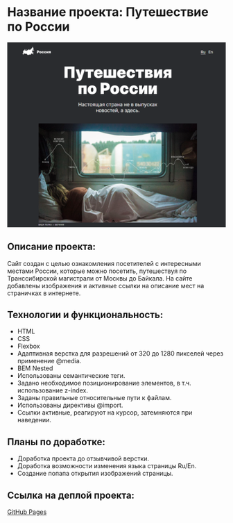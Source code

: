 # Название проекта: **Путешествие по России**
![Getting Started](./images/image_for_readme.png)
## Описание проекта:
Сайт создан с целью ознакомления посетителей с интересными местами России, которые можно посетить, путешествуя по Транссибирской магистрали от Москвы до Байкала. На сайте добавлены изображения и активные ссылки на описание мест на страничках в интернете.
## Технологии и функциональность:
* HTML
* CSS
* Flexbox
* Адаптивная верстка для разрешений от 320 до 1280 пикселей через применение @media.
* BEM Nested
* Использованы семантические теги.
* Задано необходимое позиционирование элементов, в т.ч. использование z-index.
* Заданы правильные относительные пути к файлам.
* Использованы директивы @import.
* Ссылки активные, реагируют на курсор, затемняются при наведении.

## Планы по доработке:
* Доработка проекта до отзывчивой верстки.
* Доработка возможности изменения языка страницы Ru/En.
* Создание попапа открытия изображений страницы.

## Ссылка на дeплой проекта:
[GitHub Pages](https://kpolllka.github.io/russian-travel/)